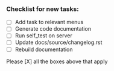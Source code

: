 ### Checklist for new tasks:

- [ ] Add task to relevant menus
- [ ] Generate code documentation
- [ ] Run self_test on server
- [ ] Update docs/source/changelog.rst
- [ ] Rebuild documentation

Please [X] all the boxes above that apply

